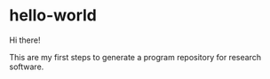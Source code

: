# hello-world

Hi there!

This are my first steps to generate a program repository for research software.



